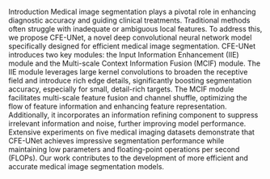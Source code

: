 Introduction
Medical image segmentation plays a pivotal role in enhancing diagnostic accuracy and guiding clinical treatments. Traditional methods often struggle with inadequate or ambiguous local features. To address this, we propose CFE-UNet, a novel deep convolutional neural network model specifically designed for efficient medical image segmentation. CFE-UNet introduces two key modules: the Input Information Enhancement (IIE) module and the Multi-scale Context Information Fusion (MCIF) module. The IIE module leverages large kernel convolutions to broaden the receptive field and introduce rich edge details, significantly boosting segmentation accuracy, especially for small, detail-rich targets. The MCIF module facilitates multi-scale feature fusion and channel shuffle, optimizing the flow of feature information and enhancing feature representation. Additionally, it incorporates an information refining component to suppress irrelevant information and noise, further improving model performance. Extensive experiments on five medical imaging datasets demonstrate that CFE-UNet achieves impressive segmentation performance while maintaining low parameters and floating-point operations per second (FLOPs). Our work contributes to the development of more efficient and accurate medical image segmentation models.

